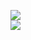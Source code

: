 [![](https://img.shields.io/badge/Made%20With-Github%20Spray-lightgrey.svg?style=for-the-badge&logo=github)](https://github.com/Annihil/github-spray#30753)  
[![](https://i.imgur.com/2DrTn0Z.gif)](https://github.com/Annihil/github-spray)